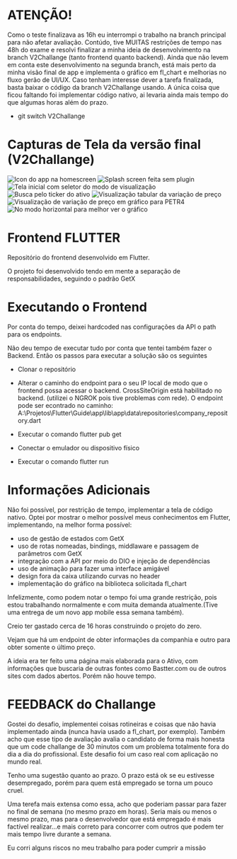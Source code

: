 # ATENÇÃO!
Como o teste finalizava as 16h eu interrompi o trabalho na branch principal para não afetar avaliação. Contúdo, tive MUITAS restrições de tempo nas 48h do exame e resolvi finalizar a minha ideia de desenvolvimento na branch V2Challange (tanto frontend quanto backend). Ainda que não levem em conta este desenvolvimento na segunda branch, está mais perto da minha visão final de app e implementa o gráfico em fl_chart e melhorias no fluxo gerão de UI/UX. Caso tenham interesse dever a tarefa finalizada, basta baixar o código da branch V2Challange usando. A única coisa que ficou faltando foi implementar código nativo, ai levaria ainda mais tempo do que algumas horas além do prazo.

- git switch V2Challange

# Capturas de Tela da versão final (V2Challange)
![Icon do app na homescreen](https://raw.githubusercontent.com/brunoniconeves/guide-challange/main/1.png)
![Splash screen feita sem plugin](https://raw.githubusercontent.com/brunoniconeves/guide-challange/main/2.png)
![Tela inicial com seletor do modo de visualização](https://raw.githubusercontent.com/brunoniconeves/guide-challange/main/3.png)
![Busca pelo ticker do ativo](https://raw.githubusercontent.com/brunoniconeves/guide-challange/main/4.png)
![Visualização tabular da variação de preço](https://raw.githubusercontent.com/brunoniconeves/guide-challange/main/7.png)
![Visualização de variação de preço em gráfico para PETR4](https://raw.githubusercontent.com/brunoniconeves/guide-challange/main/5.png)
![No modo horizontal para melhor ver o gráfico](https://raw.githubusercontent.com/brunoniconeves/guide-challange/main/6.png)


# Frontend FLUTTER
Repositório do frontend desenvolvido em Flutter.

O projeto foi desenvolvido tendo em mente a separação de responsabilidades, seguindo o padrão GetX


# Executando o Frontend
Por conta do tempo, deixei hardcoded nas configurações da API o path para os endpoints.

Não deu tempo de executar tudo por conta que tentei também fazer o Backend. Então os passos para executar a solução são os seguintes

- Clonar o repositório

- Alterar o caminho do endpoint para o seu IP local de modo que o frontend possa acessar o backend. CrossSiteOrigin está habilitado no backend.
(utilizei o NGROK pois tive problemas com rede). O endpoint pode ser econtrado no caminho: A:\Projetos\Flutter\Guide\app\lib\app\data\repositories\company_repository.dart

- Executar o comando flutter pub get
- Conectar o emulador ou dispositivo físico
- Executar o comando flutter run

# Informações Adicionais

Não foi possível, por restrição de tempo, implementar a tela de código nativo. Optei por mostrar o melhor possível meus conhecimentos em Flutter, implementando, na melhor forma possível:

- uso de gestão de estados com GetX
- uso de rotas nomeadas, bindings, middlaware e passagem de parâmetros com GetX
- integração com a API por meio do DIO e injeção de dependências
- uso de animação para fazer uma interface amigável
- design fora da caixa utilizando curvas no header
- implementação do gráfico na biblioteca solicitada fl_chart

Infelizmente, como podem notar o tempo foi uma grande restrição, pois estou trabalhando normalmente e com muita demanda atualmente.(Tive uma entrega de um novo app mobile essa semana também).

Creio ter gastado cerca de 16 horas construindo o projeto do zero. 

Vejam que há um endpoint de obter informações da companhia e outro para obter somente o último preço.

A ideia era ter feito uma página mais elaborada para o Ativo, com informações que buscaria de outras fontes como Bastter.com ou de outros sites com dados abertos. Porém não houve tempo. 

# FEEDBACK do Challange
Gostei do desafio, implementei coisas rotineiras e coisas que não havia implementado ainda (nunca havia usado a fl_chart, por exemplo). Também acho que esse tipo de avaliação avalia o candidato de forma mais honesta que um code challange de 30 minutos com um problema totalmente fora do dia a dia do profissional. Este desafio foi um caso real com aplicação no mundo real.

Tenho uma sugestão quanto ao prazo. O prazo está ok se eu estivesse desempregado, porém para quem está empregado se torna um pouco cruel.

Uma terefa mais extensa como essa, acho que poderiam passar para fazer no final de semana (no mesmo prazo em horas). Seria mais ou menos o mesmo prazo, mas para o desenvolvedor que está empregado é mais factível realizar...e mais correto para concorrer com outros que podem ter mais tempo livre durante a semana.

Eu corri alguns riscos no meu trabalho para poder cumprir a missão
